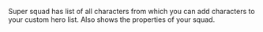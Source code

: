 Super squad has list of all characters from which you can add characters to your custom hero list. Also shows the properties of your squad.
